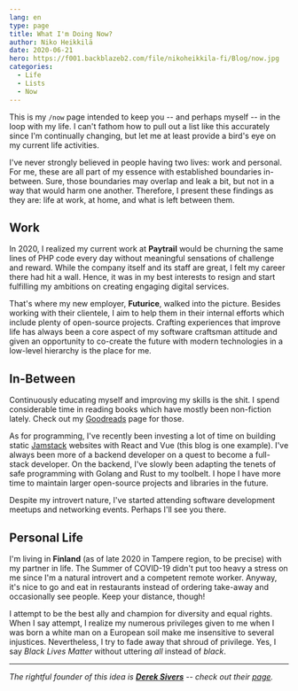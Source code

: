 ```yaml
---
lang: en
type: page
title: What I'm Doing Now?
author: Niko Heikkilä
date: 2020-06-21
hero: https://f001.backblazeb2.com/file/nikoheikkila-fi/Blog/now.jpg
categories:
  - Life
  - Lists
  - Now
---
```


This is my `/now` page intended to keep you -- and perhaps myself -- in the loop with my life. I can't fathom how to pull out a list like this accurately since I'm continually changing, but let me at least provide a bird's eye on my current life activities.

I've never strongly believed in people having two lives: work and personal. For me, these are all part of my essence with established boundaries in-between. Sure, those boundaries may overlap and leak a bit, but not in a way that would harm one another. Therefore, I present these findings as they are: life at work, at home, and what is left between them.

## Work

In 2020, I realized my current work at **Paytrail** would be churning the same lines of PHP code every day without meaningful sensations of challenge and reward. While the company itself and its staff are great, I felt my career there had hit a wall. Hence, it was in my best interests to resign and start fulfilling my ambitions on creating engaging digital services.

That's where my new employer, **Futurice**, walked into the picture. Besides working with their clientele, I aim to help them in their internal efforts which include plenty of open-source projects. Crafting experiences that improve life has always been a core aspect of my software craftsman attitude and given an opportunity to co-create the future with modern technologies in a low-level hierarchy is the place for me.

## In-Between

Continuously educating myself and improving my skills is the shit. I spend considerable time in reading books which have mostly been non-fiction lately. Check out my [Goodreads](https://www.goodreads.com/nikoheikkila) page for those.

As for programming, I've recently been investing a lot of time on building static [Jamstack](https://jamstack.org/) websites with React and Vue (this blog is one example). I've always been more of a backend developer on a quest to become a full-stack developer. On the backend, I've slowly been adapting the tenets of safe programming with Golang and Rust to my toolbelt. I hope I have more time to maintain larger open-source projects and libraries in the future.

Despite my introvert nature, I've started attending software development meetups and networking events. Perhaps I'll see you there.

## Personal Life

I'm living in **Finland** (as of late 2020 in Tampere region, to be precise) with my partner in life. The Summer of COVID-19 didn't put too heavy a stress on me since I'm a natural introvert and a competent remote worker. Anyway, it's nice to go and eat in restaurants instead of ordering take-away and occasionally see people. Keep your distance, though!

I attempt to be the best ally and champion for diversity and equal rights. When I say attempt, I realize my numerous privileges given to me when I was born a white man on a European soil make me insensitive to several injustices. Nevertheless, I try to fade away that shroud of privilege. Yes, I say _Black Lives Matter_ without uttering _all_ instead of _black_.

---

_The rightful founder of this idea is [**Derek Sivers**](https://nownownow.com/about) -- check out their [page](https://sivers.org/now)._
